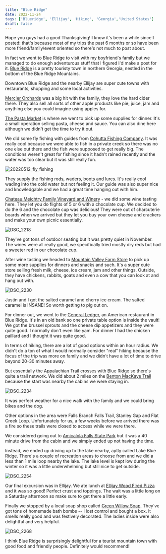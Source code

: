 ```yaml
---
title: "Blue Ridge"
date: 2022-11-24
tags: ['Blueridge', 'Ellijay', 'Hiking', 'Georgia','United States']
draft: false
---
```


Hope you guys had a good Thanksgiving! I know it's been a while since I posted: that's because most of my trips the past 6 months or so have been more friend/family/event oriented so there's not much to post about.

In fact we went to Blue Ridge to visit with my boyfriend's family but we managed to do enough adventurous stuff that I figured I'd make a post for it. [Blue Ridge](https://www.blueridgemountains.com/) is a pretty touristy town in northern Georgia, nestled in the bottom of the Blue Ridge Mountains.

Downtown Blue Ridge and the nearby Ellijay are super cute towns with restaurants, shopping and some local activities.

[Mercier Orchards](https://mercier-orchards.com/) was a big hit with the family, they love the hard cider there. They also sell all sorts of other apple products like pie, juice, jam and anything else you could imagine using apples for.

[The Pasta Market](https://www.mountainpasta.com/) is where we went to pick up some supplies for dinner. It's a small operation selling pasta, cheese and sauce. You can also dine here although we didn't get the time to try it out.

We did some fly fishing with guides from [Cohutta Fishing Company](https://www.cohuttafishingco.com/). It was really cool because we were able to fish in a private creek so there was no one else out there and the fish were supposed to get really big. The conditions weren't great for fishing since it hadn't rained recently and the water was too clear but it was still really fun.

![20220512_fly_fishing](/images/20220512_fly_fishing.png)

They supply the fishing rods, waders, boots and lures. It's really cool wading into the cold water but not feeling it. Our guide was also super nice and knowledgable and we had a great time hanging out with him.

[Chateau Meichtry Family Vineyard and Winery](https://www.chateaumeichtry.co/) - we did some wine tasting here. They let you do flights of 5 or 6 with a chocolate cup. We decided to do the 6 and the chocolate cup was delicious! They were out of charcuterie boards when we arrived but they let you buy your own cheese and crackers and make your own picnic essentially. 

![DSC_2218](/images/DSC_2218.png)

They've got tons of outdoor seating but it was pretty quiet in November. The wines were all really good, we specifically tried mostly dry reds but had a sweeter red in our chocolate cup.

After wine tasting we headed to [Mountain Valley Farm Store](http://www.grassfedgeorgia.com/) to pick up some more supplies for dinners and snacks and such. It's a super cute store selling fresh milk, cheese, ice cream, jam and other things. Outside, they have chickens, rabbits, goats and even a cow that you can look at and hang out with.

![DSC_2230](/images/DSC_2230.png)

Justin and I got the salted caramel and cherry ice cream. The salted caramel is INSANE! So worth getting to pig out on.

For dinner out, we went to the [General Ledger](https://www.generalledgerblueridge.com/), an American restaurant in Blue Ridge. It's in an old bank so one private table option is inside the vault! We got the brussel sprouts and the cheese dip appetizers and they were quite good. I normally don't even like yam. For dinner I had the chicken paillard and I thought it was quite good.

In terms of hiking, there are a lot of good options within an hour radius. We didn't do a ton of what I would normally consider "real" hiking because the focus of the trip was more on family and we didn't have a lot of time to drive beyond 20-30 minutes away. 

But essentially the Appalachian Trail crosses with Blue Ridge so there's quite a trail network. We did about 2 miles on the [Benton MacKaye Trail](https://bmta.org/) because the start was nearby the cabins we were staying in.

![DSC_2234](/images/DSC_2234.png)

It was perfect weather for a nice walk with the family and we could bring bikes and the dog. 

Other options in the area were Falls Branch Falls Trail, Stanley Gap and Flat Creek Loop. Unfortunately for us, a few weeks before we arrived there was a fire so these trails were closed to access while we were there. 

We considered going out to [Amicalola Falls State Park](https://www.amicalolafallslodge.com/) but it was a 40 minute drive from the cabin and we simply ended up not having the time.

Instead, we ended up driving up to the lake nearby, aptly called Lake Blue Ridge. There's a couple of recreation areas to choose from and we did a less than 1 mile loop nearby the lake. The lake level is kept low during the winter so it was a little underwhelming but still nice to get outside.

![DSC_2254](/images/DSC_2254.png)

Our final excursion was in Ellijay. We ate lunch at [Ellijay Wood Fired Pizza](https://www.ellijaywoodfired.com/menu/) and it was so good! Perfect crust and toppings. The wait was a little long on a Saturday afternoon so make sure to get there a little early.

Finally we stopped by a local soap shop called [Green Willow Soap](https://www.greenwillowsoap.com/). They've got tons of homemade bath bombs -- I lost control and bought a box. It smells really good and was festively decorated. The ladies inside were also delightful and very helpful.

![DSC_2268](/images/DSC_2268.png)

I think Blue Ridge is surprisingly delightful for a tourist mountain town with good food and friendly people. Definitely would recommend!